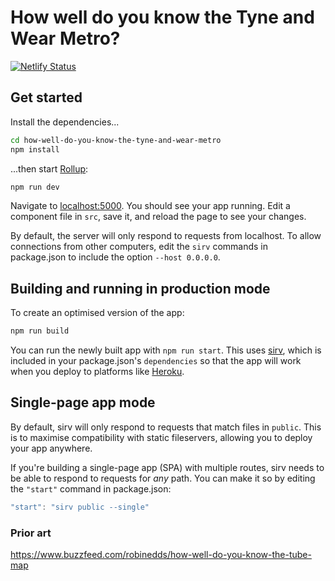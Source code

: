 # How well do you know the Tyne and Wear Metro?

[![Netlify Status](https://api.netlify.com/api/v1/badges/2a111b46-fa9e-4001-8023-41e55b380bfd/deploy-status)](https://app.netlify.com/sites/metro-quiz/deploys)

## Get started

Install the dependencies...

```bash
cd how-well-do-you-know-the-tyne-and-wear-metro
npm install
```

...then start [Rollup](https://rollupjs.org):

```bash
npm run dev
```

Navigate to [localhost:5000](http://localhost:5000). You should see your app running. Edit a component file in `src`, save it, and reload the page to see your changes.

By default, the server will only respond to requests from localhost. To allow connections from other computers, edit the `sirv` commands in package.json to include the option `--host 0.0.0.0`.

## Building and running in production mode

To create an optimised version of the app:

```bash
npm run build
```

You can run the newly built app with `npm run start`. This uses [sirv](https://github.com/lukeed/sirv), which is included in your package.json's `dependencies` so that the app will work when you deploy to platforms like [Heroku](https://heroku.com).

## Single-page app mode

By default, sirv will only respond to requests that match files in `public`. This is to maximise compatibility with static fileservers, allowing you to deploy your app anywhere.

If you're building a single-page app (SPA) with multiple routes, sirv needs to be able to respond to requests for _any_ path. You can make it so by editing the `"start"` command in package.json:

```js
"start": "sirv public --single"
```

### Prior art

https://www.buzzfeed.com/robinedds/how-well-do-you-know-the-tube-map
